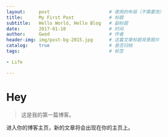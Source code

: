 ```yaml
---
layout:     post                      # 使用的布局（不需要改）
title:      My First Post             # 标题
subtitle:   Hello World, Hello Blog   # 副标题
date:       2017-01-10                # 时间
author:     Gwod                      # 作者
header-img: img/post-bg-2015.jpg      # 这篇文章标题背景图片
catalog:    true                      # 是否归档
tags:                                 # 标签

- Life

---
```


# Hey

> 这是我的第一篇博客。

进入你的博客主页，新的文章将会出现在你的主页上。
